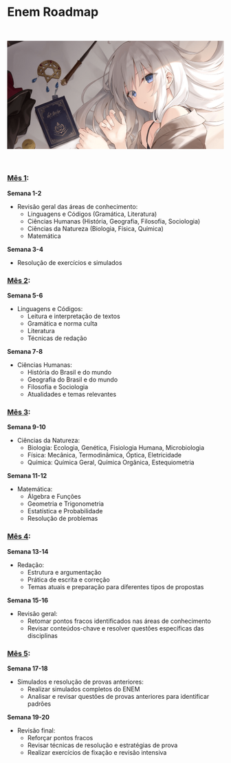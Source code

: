 # Enem Roadmap

<br/>
<p align="center">
  <img src="assets/banner.png"/>
</p>
<br/>

### [Mês 1](/month's/month-1.md):
**Semana 1-2**
- Revisão geral das áreas de conhecimento:
    - Linguagens e Códigos (Gramática, Literatura)
    - Ciências Humanas (História, Geografia, Filosofia, Sociologia)
    - Ciências da Natureza (Biologia, Física, Química)
    - Matemática

**Semana 3-4**
- Resolução de exercícios e simulados

### [Mês 2](/month's/month-2.md):
**Semana 5-6**
- Linguagens e Códigos:
    - Leitura e interpretação de textos
    - Gramática e norma culta
    - Literatura
    - Técnicas de redação

**Semana 7-8**
- Ciências Humanas:
    - História do Brasil e do mundo
    - Geografia do Brasil e do mundo
    - Filosofia e Sociologia
    - Atualidades e temas relevantes

### [Mês 3](/month's/month-3.md):
**Semana 9-10**
- Ciências da Natureza:
    - Biologia: Ecologia, Genética, Fisiologia Humana, Microbiologia
    - Física: Mecânica, Termodinâmica, Óptica, Eletricidade
    - Química: Química Geral, Química Orgânica, Estequiometria

**Semana 11-12**
- Matemática:
    - Álgebra e Funções
    - Geometria e Trigonometria
    - Estatística e Probabilidade
    - Resolução de problemas

### [Mês 4](/month's/month-4.md):
**Semana 13-14**
- Redação:
    - Estrutura e argumentação
    - Prática de escrita e correção
    - Temas atuais e preparação para diferentes tipos de propostas

**Semana 15-16**
- Revisão geral:
    - Retomar pontos fracos identificados nas áreas de conhecimento
    - Revisar conteúdos-chave e resolver questões específicas das disciplinas

### [Mês 5](/month's/month-5.md):
**Semana 17-18**
- Simulados e resolução de provas anteriores:
    - Realizar simulados completos do ENEM
    - Analisar e revisar questões de provas anteriores para identificar padrões

**Semana 19-20**
- Revisão final:
    - Reforçar pontos fracos
    - Revisar técnicas de resolução e estratégias de prova
    - Realizar exercícios de fixação e revisão intensiva

